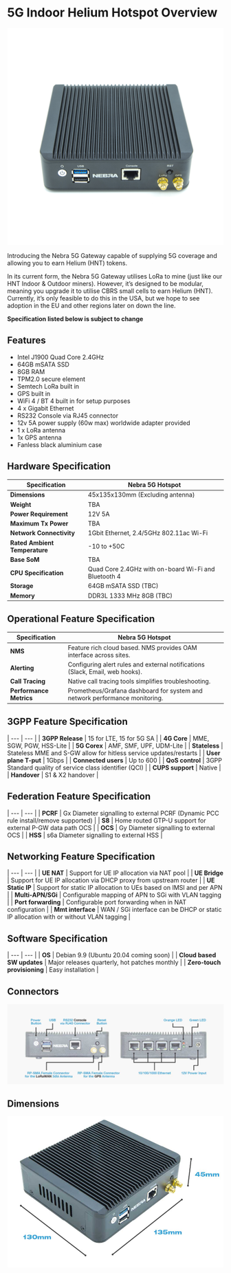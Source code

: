 # 5G Indoor Helium Hotspot Overview

![5G Hotspot](../media/photos/5gminer/5G-Miner-1.jpg ':size=800')

Introducing the Nebra 5G Gateway capable of supplying 5G coverage and allowing you to earn Helium (HNT) tokens.

In its current form, the Nebra 5G Gateway utilises LoRa to mine (just like our HNT Indoor & Outdoor miners). However, it’s designed to be modular, meaning you upgrade it to utilise CBRS small cells to earn Helium (HNT). Currently, it’s only feasible to do this in the USA, but we hope to see adoption in the EU and other regions later on down the line.

**Specification listed below is subject to change**

## Features
* Intel J1900 Quad Core 2.4GHz
* 64GB mSATA SSD
* 8GB RAM
* TPM2.0 secure element
* Semtech LoRa built in
* GPS built in
* WiFi 4 / BT 4 built in for setup purposes
* 4 x Gigabit Ethernet
* RS232 Console via RJ45 connector
* 12v 5A power supply (60w max) worldwide adapter provided
* 1 x LoRa antenna
* 1x GPS antenna
* Fanless black aluminium case

## Hardware Specification

| Specification | Nebra 5G Hotspot |
| --- | ---  |
| **Dimensions** | 45x135x130mm (Excluding antenna) |
| **Weight** | TBA |
| **Power Requirement** | 12V 5A |
| **Maximum Tx Power** | TBA |
| **Network Connectivity** | 1Gbit Ethernet, 2.4/5GHz 802.11ac Wi-Fi |
| **Rated Ambient Temperature** | -10 to +50C |
| **Base SoM** | TBA |
| **CPU Specification** | Quad Core 2.4GHz with on-board Wi-Fi and Bluetooth 4 |
| **Storage** | 64GB mSATA SSD (TBC)|
| **Memory** | DDR3L 1333 MHz 8GB (TBC) |

## Operational Feature Specification

| Specification | Nebra 5G Hotspot |
| --- | ---  |
| **NMS** | Feature rich cloud based. NMS provides OAM interface across sites. |
| **Alerting** | Configuring alert rules and external notifications (Slack, Email, web hooks). |
| **Call Tracing** | Native call tracing tools simplifies troubleshooting. |
| **Performance Metrics** | Prometheus/Grafana dashboard for system and network performance monitoring. |

## 3GPP Feature Specification

| --- | ---  |
| **3GPP Release** | 15 for LTE, 15 for 5G SA |
| **4G Core** | MME, SGW, PGW, HSS-Lite |
| **5G Corex** | AMF, SMF, UPF, UDM-Lite |
| **Stateless** | Stateless MME and S-GW allow for hitless service updates/restarts |
| **User plane T-put** | 1Gbps |
| **Connected users** | Up to 600 |
| **QoS control** | 3GPP Standard quality of service class identifier (QCI) |
| **CUPS support** | Native |
| **Handover** | S1 & X2 handover |

## Federation Feature Specification

| --- | ---  |
| **PCRF** | Gx Diameter signalling to external PCRF (Dynamic PCC rule install/remove supported) |
| **S8** | Home routed GTP-U support for external P-GW data path OCS |
| **OCS** | Gy Diameter signalling to external OCS |
| **HSS** | s6a Diameter signalling to external HSS |

## Networking Feature Specification

| --- | ---  |
| **UE NAT** | Support for UE IP allocation via NAT pool |
| **UE Bridge** | Support for UE IP allocation via DHCP proxy from upstream router |
| **UE Static IP** | Support for static IP allocation to UEs based on IMSI and per APN |
| **Multi-APN/SGi** | Configurable mapping of APN to SGi with VLAN tagging |
| **Port forwarding** | Configurable port forwarding when in NAT configuration |
| **Mmt interface** | WAN / SGi interface can be DHCP or static IP allocation with or without VLAN tagging |

## Software Specification

| --- | ---  |
| **OS** | Debian 9.9 (Ubuntu 20.04 coming soon) |
| **Cloud based SW updates** | Major releases quarterly, hot patches monthly |
| **Zero-touch provisioning** | Easy installation |

## Connectors
![5G Connectors](../media/photos/5gminer/Nebra-5g-connectors.jpg)

## Dimensions
![5G Connectors](../media/photos/5gminer/Nebra-5G-dimensions.jpg)
